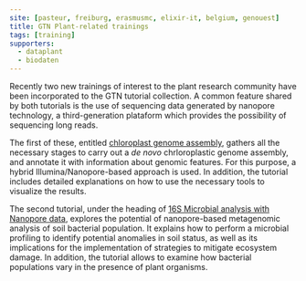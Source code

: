```yaml
---
site: [pasteur, freiburg, erasmusmc, elixir-it, belgium, genouest]
title: GTN Plant-related trainings
tags: [training]
supporters: 
  - dataplant
  - biodaten
---
```


Recently two new trainings of interest to the plant research community have been incorporated to the GTN tutorial collection. A common feature shared by both tutorials is the use of sequencing data generated by nanopore technology, a third-generation plataform which provides the possibility of sequencing long reads.

The first of these, entitled [chloroplast genome assembly](https://training.galaxyproject.org/training-material/topics/assembly/tutorials/chloroplast-assembly/tutorial.html), gathers all the necessary stages to carry out a _de novo_ chrloroplastic genome assembly, and annotate it with information about genomic features. For this purpose, a hybrid Illumina/Nanopore-based approach is used. In addition, the tutorial includes detailed explanations on how to use the necessary tools to visualize the results.

The second tutorial, under the heading of [16S Microbial analysis with Nanopore data](https://training.galaxyproject.org/training-material/topics/metagenomics/tutorials/nanopore-16S-metagenomics/tutorial.html), explores the potential of nanopore-based metagenomic analysis of soil bacterial population. It explains how to perform a microbial profiling to identify potential anomalies in soil status, as well as its implications for the implementation of strategies to mitigate ecosystem damage. In addition, the tutorial allows to examine how bacterial populations vary in the presence of plant organisms.
